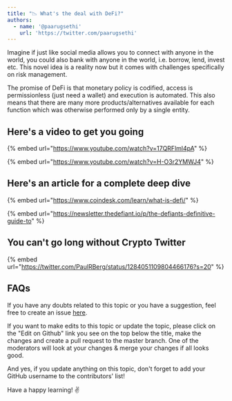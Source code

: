 ```yaml
---
title: "📉 What's the deal with DeFi?"
authors:
  - name: '@paarugsethi'
    url: 'https://twitter.com/paarugsethi'
---
```


Imagine if just like social media allows you to connect with anyone in the world, you could also bank with anyone in the world, i.e. borrow, lend, invest etc. This novel idea is a reality now but it comes with challenges specifically on risk management.

The promise of DeFi is that monetary policy is codified, access is permissionless (just need a wallet)  and execution is automated. This also means that there are many more products/alternatives available for each function which was otherwise performed only by a single entity.

## Here's a video to get you going

{% embed url="https://www.youtube.com/watch?v=17QRFlml4pA" %}

{% embed url="https://www.youtube.com/watch?v=H-O3r2YMWJ4" %}

## Here's an article for a complete deep dive

{% embed url="https://www.coindesk.com/learn/what-is-defi/" %}

{% embed url="https://newsletter.thedefiant.io/p/the-defiants-definitive-guide-to" %}

## You can't go long without Crypto Twitter

{% embed url="https://twitter.com/PaulRBerg/status/1284051109804466176?s=20" %}

## FAQs

If you have any doubts related to this topic or you have a suggestion, feel free to create an issue [here](https://github.com/SuperteamDAO/ground-zero/issues).

If you want to make edits to this topic or update the topic, please click on the "Edit on Github" link you see on the top below the title, make the changes and create a pull request to the master branch. One of the moderators will look at your changes & merge your changes if all looks good.

And yes, if you update anything on this topic, don't forget to add your GitHub username to the contributors' list!

Have a happy learning! ✌️
